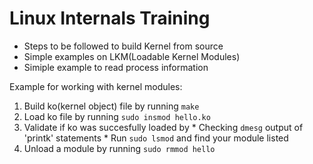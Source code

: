 Linux Internals Training
========================

* Steps to be followed to build Kernel from source
* Simple examples on LKM(Loadable Kernel Modules)
* Simiple example to read process information

Example for working with kernel modules:
  1. Build ko(kernel object) file by running `make`
  2. Load ko file by running `sudo insmod hello.ko`
  3. Validate if ko was succesfully loaded by 
    * Checking `dmesg` output of 'printk' statements
    * Run `sudo lsmod` and find your module listed
  4. Unload a module by running `sudo rmmod hello`
